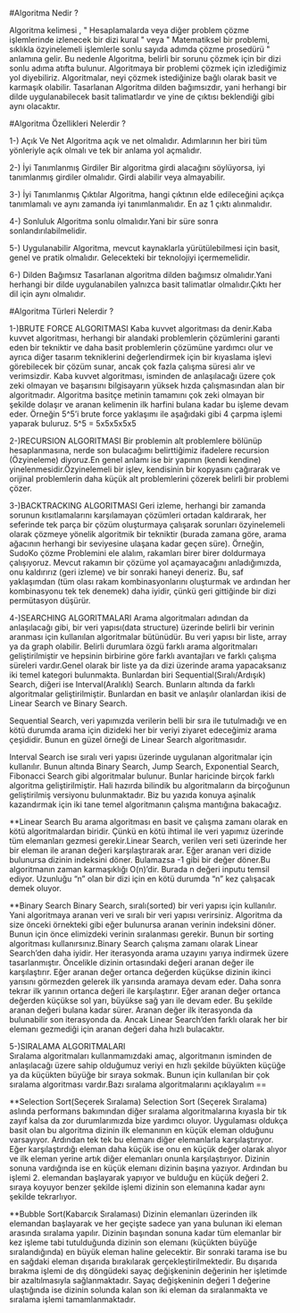 ﻿#Algoritma Nedir ? 

Algoritma kelimesi , " Hesaplamalarda veya diğer problem çözme işlemlerinde izlenecek bir dizi kural " veya " Matematiksel bir problemi, sıklıkla özyinelemeli işlemlerle sonlu sayıda adımda çözme prosedürü " anlamına gelir. 
Bu nedenle Algoritma, belirli bir sorunu çözmek için bir dizi sonlu adıma atıfta bulunur.
Algoritmaya bir problemi çözmek için izlediğimiz yol diyebiliriz.
Algoritmalar, neyi çözmek istediğinize bağlı olarak basit ve karmaşık olabilir.
Tasarlanan Algoritma dilden bağımsızdır, yani herhangi bir dilde uygulanabilecek basit talimatlardır ve yine de çıktısı beklendiği gibi aynı olacaktır.


#Algoritma Özellikleri Nelerdir ? 

1-) Açık Ve Net 
Algoritma açık ve net olmalıdır. Adımlarının her biri tüm yönleriyle açık olmalı ve tek bir anlama yol açmalıdır.

2-) İyi Tanımlanmış Girdiler 
Bir algoritma girdi alacağını söylüyorsa, iyi tanımlanmış girdiler olmalıdır. Girdi alabilir veya almayabilir.

3-) İyi Tanımlanmış Çıktılar 
Algoritma, hangi çıktının elde edileceğini açıkça tanımlamalı ve aynı zamanda iyi tanımlanmalıdır. En az 1 çıktı alınmalıdır.

4-) Sonluluk
Algoritma sonlu olmalıdır.Yani bir süre sonra sonlandırılabilmelidir.

5-) Uygulanabilir
Algoritma, mevcut kaynaklarla yürütülebilmesi için basit, genel ve pratik olmalıdır. Gelecekteki bir teknolojiyi içermemelidir.

6-) Dilden Bağımsız
Tasarlanan algoritma dilden bağımsız olmalıdır.Yani herhangi bir dilde uygulanabilen yalnızca basit talimatlar olmalıdır.Çıktı her dil için aynı olmalıdır.


#Algoritma Türleri Nelerdir ?

1-)BRUTE FORCE ALGORITMASI
Kaba kuvvet algoritması da denir.Kaba kuvvet algoritması, herhangi bir alandaki problemlerin çözümlerini garanti eden bir tekniktir ve daha basit problemlerin çözümüne yardımcı olur ve ayrıca diğer tasarım tekniklerini değerlendirmek için bir kıyaslama işlevi görebilecek bir çözüm sunar, ancak çok fazla çalışma süresi alır ve verimsizdir.
Kaba kuvvet algoritması, isminden de anlaşılacağı üzere çok zeki olmayan ve başarısını bilgisayarın yüksek hızda çalışmasından alan bir algoritmadır. Algoritma basitçe metinin tamamını çok zeki olmayan bir şekilde dolaşır ve aranan kelimenin ilk harfini bulana kadar bu işleme devam eder.
Örneğin 5^5’i brute force yaklaşımı ile aşağıdaki gibi 4 çarpma işlemi yaparak buluruz.
5^5 = 5x5x5x5x5



2-)RECURSION ALGORITMASI
Bir problemin alt problemlere bölünüp hesaplanmasına, nerde son bulacağımı belirttiğimiz ifadelere recursion (Özyineleme) diyoruz.En genel anlamı ise bir yapının (kendi kendine) yinelenmesidir.Özyinelemeli bir işlev, kendisinin bir kopyasını çağırarak ve orijinal problemlerin daha küçük alt problemlerini çözerek belirli bir problemi çözer.



3-)BACKTRACKING ALGORITMASI
Geri izleme, herhangi bir zamanda sorunun kısıtlamalarını karşılamayan çözümleri ortadan kaldırarak, her seferinde tek parça bir çözüm oluşturmaya çalışarak sorunları özyinelemeli olarak çözmeye yönelik algoritmik bir tekniktir (burada zamana göre, arama ağacının herhangi bir seviyesine ulaşana kadar geçen süre).
Örneğin, SudoKo çözme Problemini ele alalım, rakamları birer birer doldurmaya çalışıyoruz. Mevcut rakamın bir çözüme yol açamayacağını anladığımızda, onu kaldırırız (geri izleme) ve bir sonraki haneyi deneriz. Bu, saf yaklaşımdan (tüm olası rakam kombinasyonlarını oluşturmak ve ardından her kombinasyonu tek tek denemek) daha iyidir, çünkü geri gittiğinde bir dizi permütasyon düşürür.



4-)SEARCHING ALGORITMALARI
Arama algoritmaları adından da anlaşılacağı gibi, bir veri yapısı(data structure) üzerinde belirli bir verinin aranması için kullanılan algoritmalar bütünüdür. Bu veri yapısı bir liste, array ya da graph olabilir. Belirli durumlara özgü farklı arama algoritmaları geliştirilmiştir ve hepsinin birbirine göre farklı avantajları ve farklı çalışma süreleri vardır.Genel olarak bir liste ya da dizi üzerinde arama yapacaksanız iki temel kategori bulunmakta. Bunlardan biri Sequential(Sıralı/Ardışık) Search, diğeri ise Interval(Aralıklı) Search. Bunların altında da farklı algoritmalar geliştirilmiştir. Bunlardan en basit ve anlaşılır olanlardan ikisi de Linear Search ve Binary Search.

Sequential Search, veri yapımızda verilerin belli bir sıra ile tutulmadığı ve en kötü durumda arama için dizideki her bir veriyi ziyaret edeceğimiz arama çeşididir. Bunun en güzel örneği de Linear Search algoritmasıdır.

Interval Search ise sıralı veri yapısı üzerinde uygulanan algoritmalar için kullanılır. Bunun altında Binary Search, Jump Search, Exponential Search, Fibonacci Search gibi algoritmalar bulunur. Bunlar haricinde birçok farklı algoritma geliştirilmiştir. Hali hazırda bilindik bu algoritmaların da birçoğunun geliştirilmiş versiyonu bulunmaktadır. Biz bu yazıda konuya aşinalık kazandırmak için iki tane temel algoritmanın çalışma mantığına bakacağız.

**Linear Search
Bu arama algoritması en basit ve çalışma zamanı olarak en kötü algoritmalardan biridir. Çünkü en kötü ihtimal ile veri yapımız üzerinde tüm elemanları gezmesi gerekir.Linear Search, verilen veri seti üzerinde her bir eleman ile aranan değeri karşılaştırarak arar. Eğer aranan veri dizide bulunursa dizinin indeksini döner. Bulamazsa -1 gibi bir değer döner.Bu algoritmanın zaman karmaşıklığı O(n)’dir. Burada n değeri inputu temsil ediyor. Uzunluğu “n” olan bir dizi için en kötü durumda “n” kez çalışacak demek oluyor.

**Binary Search
Binary Search, sıralı(sorted) bir veri yapısı için kullanılır. Yani algoritmaya aranan veri ve sıralı bir veri yapısı verirsiniz. Algoritma da size önceki örnekteki gibi eğer bulunursa aranan verinin indeksini döner. Bunun için önce elimizdeki verinin sıralanması gerekir. Bunun bir sorting algoritması kullanırsınız.Binary Search çalışma zamanı olarak Linear Search’den daha iyidir. Her iterasyonda arama uzayını yarıya indirmek üzere tasarlanmıştır. Öncelikle dizinin ortasındaki değeri aranan değer ile karşılaştırır. Eğer aranan değer ortanca değerden küçükse dizinin ikinci yarısını görmezden gelerek ilk yarısında aramaya devam eder. Daha sonra tekrar ilk yarının ortanca değeri ile karşılaştırır. Eğer aranan değer ortanca değerden küçükse sol yarı, büyükse sağ yarı ile devam eder. Bu şekilde aranan değeri bulana kadar sürer. Aranan değer ilk iterasyonda da bulunabilir son iterasyonda da. Ancak Linear Search’den farklı olarak her bir elemanı gezmediği için aranan değeri daha hızlı bulacaktır. 



5-)SIRALAMA ALGORITMALARI	
Sıralama algoritmaları kullanmamızdaki amaç, algoritmanın isminden de anlaşılacağı üzere sahip olduğumuz veriyi en hızlı şekilde büyükten küçüğe ya da küçükten büyüğe bir sıraya sokmak. Bunun için kullanılan bir çok sıralama algoritması vardır.Bazı sıralama algoritmalarını açıklayalım ==

**Selection Sort(Seçerek Sıralama)
Selection Sort (Seçerek Sıralama) aslında performans bakımından diğer sıralama algoritmalarına kıyasla bir tık zayıf kalsa da zor durumlarımızda bize yardımcı oluyor. Uygulaması oldukça basit olan bu algoritma dizinin ilk elemanının en küçük eleman olduğunu varsayıyor. Ardından tek tek bu elemanı diğer elemanlarla karşılaştırıyor. Eğer karşılaştırdığı eleman daha küçük ise onu en küçük değer olarak alıyor ve ilk eleman yerine artık diğer elemanları onunla karşılaştırıyor. Dizinin sonuna vardığında ise en küçük elemanı dizinin başına yazıyor. Ardından bu işlemi 2. elemandan başlayarak yapıyor ve bulduğu en küçük değeri 2. sıraya koyuyor benzer şekilde işlemi dizinin son elemanına kadar aynı şekilde tekrarlıyor.

**Bubble Sort(Kabarcık Sıralaması)
Dizinin elemanları üzerinden ilk elemandan başlayarak ve her geçişte sadece yan yana bulunan iki eleman arasında sıralama yapılır. Dizinin başından sonuna kadar tüm elemanlar bir kez işleme tabi tutulduğunda dizinin son elemanı (küçükten büyüğe sıralandığında) en büyük eleman haline gelecektir. Bir sonraki tarama ise bu en sağdaki eleman dışarıda bırakılarak gerçekleştirilmektedir. Bu dışarıda bırakma işlemi de dış döngüdeki sayaç değişkeninin değerinin her işletimde bir azaltılmasıyla sağlanmaktadır. Sayaç değişkeninin değeri 1 değerine ulaştığında ise dizinin solunda kalan son iki eleman da sıralanmakta ve sıralama işlemi tamamlanmaktadır.

